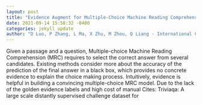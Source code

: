 ```yaml
--- 
layout: post 
title: "Evidence Augment for Multiple-Choice Machine Reading Comprehension by Weak Supervision" 
date: 2021-09-14 15:58:32 -0400 
categories: jekyll update 
author: "D Luo, P Zhang, L Ma, X Zhu, M Zhou, Q Liang - International Conference on , 2021" 
--- 
```

Given a passage and a question, Multiple-choice Machine Reading Comprehension (MRC) requires to select the correct answer from several candidates. Existing methods consider more about the accuracy of the prediction of the final answer in a black box, which provides no concrete evidence to explain the choice making process. Intuitively, evidence is helpful in building a convincing multiple-choice MRC model. Due to the lack of the golden evidence labels and high cost of manual Cites: Triviaqa: A large scale distantly supervised challenge dataset for